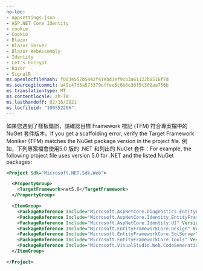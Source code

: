 ```yaml
---
no-loc:
- appsettings.json
- ASP.NET Core Identity
- cookie
- Cookie
- Blazor
- Blazor Server
- Blazor WebAssembly
- Identity
- Let's Encrypt
- Razor
- SignalR
ms.openlocfilehash: f0d34557b5442f41ebd1ef9cb3a61122b8516f7d
ms.sourcegitcommit: a49c47d5a573379effee5c6b6e36f5c302aa756b
ms.translationtype: MT
ms.contentlocale: zh-TW
ms.lasthandoff: 02/16/2021
ms.locfileid: "100552266"
---
```

<span data-ttu-id="c784d-101">如果您遇到了樣板錯誤，請確認目標 Framework 標記 (TFM) 符合專案檔中的 NuGet 套件版本。</span><span class="sxs-lookup"><span data-stu-id="c784d-101">If you get a scaffolding error, verify the Target Framework Moniker (TFM) matches the NuGet package version in the project file.</span></span> <span data-ttu-id="c784d-102">例如，下列專案檔會使用5.0 版的 .NET 和列出的 NuGet 套件：</span><span class="sxs-lookup"><span data-stu-id="c784d-102">For example, the following project file uses version 5.0 for .NET and the listed NuGet packages:</span></span>

```xml
<Project Sdk="Microsoft.NET.Sdk.Web">

  <PropertyGroup>
    <TargetFramework>net5.0</TargetFramework>
  </PropertyGroup>

  <ItemGroup>
    <PackageReference Include="Microsoft.AspNetCore.Diagnostics.EntityFrameworkCore" Version="5.0.0-*" />
    <PackageReference Include="Microsoft.AspNetCore.Identity.EntityFrameworkCore" Version="5.0.0-*" />
    <PackageReference Include="Microsoft.AspNetCore.Identity.UI" Version="5.0.0-*" />
    <PackageReference Include="Microsoft.EntityFrameworkCore.Design" Version="5.0.0-*" />
    <PackageReference Include="Microsoft.EntityFrameworkCore.SqlServer" Version="5.0.0-*" />
    <PackageReference Include="Microsoft.EntityFrameworkCore.Tools" Version="5.0.0-*" />
    <PackageReference Include="Microsoft.VisualStudio.Web.CodeGeneration.Design" Version="5.0.0-*" />
  </ItemGroup>

</Project>
```
